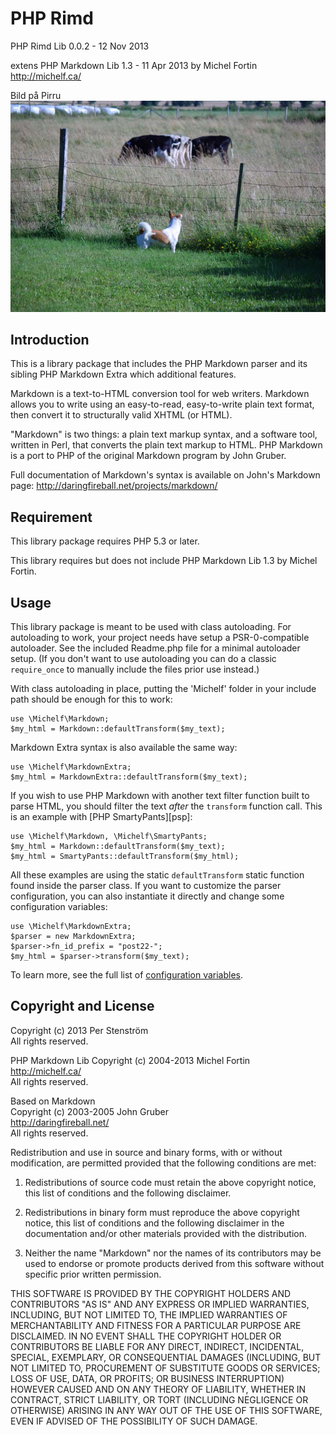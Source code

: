 PHP Rimd
============

PHP Rimd Lib 0.0.2 - 12 Nov 2013

extens PHP Markdown Lib 1.3 - 11 Apr 2013
by Michel Fortin  
<http://michelf.ca/>


Bild på Pirru 
![Pirru](images/IMGP1463.jpg)

Introduction
------------

This is a library package that includes the PHP Markdown parser and its 
sibling PHP Markdown Extra which additional features.

Markdown is a text-to-HTML conversion tool for web writers. Markdown
allows you to write using an easy-to-read, easy-to-write plain text
format, then convert it to structurally valid XHTML (or HTML).

"Markdown" is two things: a plain text markup syntax, and a software 
tool, written in Perl, that converts the plain text markup to HTML. 
PHP Markdown is a port to PHP of the original Markdown program by 
John Gruber.

Full documentation of Markdown's syntax is available on John's 
Markdown page: <http://daringfireball.net/projects/markdown/>


Requirement
-----------

This library package requires PHP 5.3 or later.

This library requires but does not include PHP Markdown Lib 1.3 by Michel Fortin. 


Usage
-----

This library package is meant to be used with class autoloading. For autoloading 
to work, your project needs have setup a PSR-0-compatible autoloader. See the 
included Readme.php file for a minimal autoloader setup. (If you don't want to 
use autoloading you can do a classic `require_once` to manually include the 
files prior use instead.)

With class autoloading in place, putting the 'Michelf' folder in your 
include path should be enough for this to work:

	use \Michelf\Markdown;
	$my_html = Markdown::defaultTransform($my_text);

Markdown Extra syntax is also available the same way:

	use \Michelf\MarkdownExtra;
	$my_html = MarkdownExtra::defaultTransform($my_text);

If you wish to use PHP Markdown with another text filter function 
built to parse HTML, you should filter the text *after* the `transform`
function call. This is an example with [PHP SmartyPants][psp]:

	use \Michelf\Markdown, \Michelf\SmartyPants;
	$my_html = Markdown::defaultTransform($my_text);
	$my_html = SmartyPants::defaultTransform($my_html);

All these examples are using the static `defaultTransform` static function 
found inside the parser class. If you want to customize the parser 
configuration, you can also instantiate it directly and change some 
configuration variables:

	use \Michelf\MarkdownExtra;
	$parser = new MarkdownExtra;
	$parser->fn_id_prefix = "post22-";
	$my_html = $parser->transform($my_text);

To learn more, see the full list of [configuration variables].

 [configuration variables]: http://michelf.ca/projects/php-markdown/configuration/


Copyright and License
---------------------

Copyright (c) 2013 Per Stenström  
All rights reserved.

PHP Markdown Lib Copyright (c) 2004-2013 Michel Fortin  
http://michelf.ca/   
All rights reserved.

Based on Markdown  
Copyright (c) 2003-2005 John Gruber   
http://daringfireball.net/   
All rights reserved.

Redistribution and use in source and binary forms, with or without modification, are permitted provided that the following conditions are met:

1. Redistributions of source code must retain the above copyright notice, this list of conditions and the following disclaimer.

2. Redistributions in binary form must reproduce the above copyright notice, this list of conditions and the following disclaimer in the documentation and/or other materials provided with the distribution.

3. Neither the name "Markdown" nor the names of its contributors may be used to endorse or promote products derived from this software without specific prior written permission.

THIS SOFTWARE IS PROVIDED BY THE COPYRIGHT HOLDERS AND CONTRIBUTORS "AS IS" AND ANY EXPRESS OR IMPLIED WARRANTIES, INCLUDING, BUT NOT LIMITED TO, THE IMPLIED WARRANTIES OF MERCHANTABILITY AND FITNESS FOR A PARTICULAR PURPOSE ARE DISCLAIMED. IN NO EVENT SHALL THE COPYRIGHT HOLDER OR CONTRIBUTORS BE LIABLE FOR ANY DIRECT, INDIRECT, INCIDENTAL, SPECIAL, EXEMPLARY, OR CONSEQUENTIAL DAMAGES (INCLUDING, BUT NOT LIMITED TO, PROCUREMENT OF SUBSTITUTE GOODS OR SERVICES; LOSS OF USE, DATA, OR PROFITS; OR BUSINESS INTERRUPTION) HOWEVER CAUSED AND ON ANY THEORY OF LIABILITY, WHETHER IN CONTRACT, STRICT LIABILITY, OR TORT (INCLUDING NEGLIGENCE OR OTHERWISE) ARISING IN ANY WAY OUT OF THE USE OF THIS SOFTWARE, EVEN IF ADVISED OF THE POSSIBILITY OF SUCH DAMAGE.